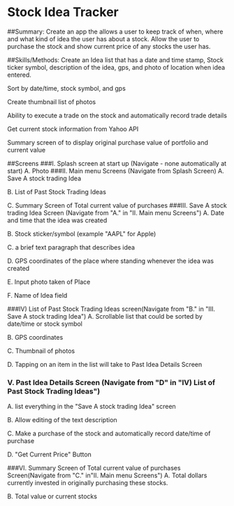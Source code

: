 # Stock Idea Tracker

##Summary: 
Create an app the allows a user to keep track of when, where and what kind of idea the user has about a stock.  Allow the user to purchase the stock and show current price of any stocks the user has.

##Skills/Methods: 
Create an Idea list that has a date and time stamp, Stock ticker symbol, description of the idea, gps, and photo of location when idea entered.

Sort by date/time, stock symbol, and gps

Create thumbnail list of photos

Ability to execute a trade on the stock and automatically record trade details

Get current stock information from Yahoo API

Summary screen of to display original purchase value of portfolio and current value

##Screens
###I. Splash screen at start up (Navigate - none automatically at start)
A. Photo
###II. Main menu Screens (Navigate from Splash Screen)
A. Save A stock trading Idea

B. List of Past Stock Trading Ideas

C. Summary Screen of Total current value of purchases
###III. Save A stock trading Idea Screen (Navigate from "A." in "II. Main menu Screens")
A. Date and time that the idea was created

B. Stock sticker/symbol (example "AAPL" for Apple)

C. a brief text paragraph that describes idea

D. GPS coordinates of the place where standing whenever the idea was created

E. Input photo taken of Place

F. Name of Idea field

###IV) List of Past Stock Trading Ideas screen(Navigate from "B." in "III. Save A stock trading Idea")
A. Scrollable list that could be sorted by date/time or stock symbol

B. GPS coordinates

C. Thumbnail of photos

D. Tapping on an item in the list will take to Past Idea Details Screen
### V. Past Idea Details Screen (Navigate from "D" in "IV) List of Past Stock Trading Ideas")
A. list everything in the "Save A stock trading Idea" screen

B. Allow editing of the text description

C. Make a purchase of the stock and automatically record date/time of purchase

D. "Get Current Price" Button

###VI. Summary Screen of Total current value of purchases Screen(Navigate from "C." in"II. Main menu Screens")
A. Total dollars currently invested in originally purchasing these stocks.

B. Total value or current stocks
